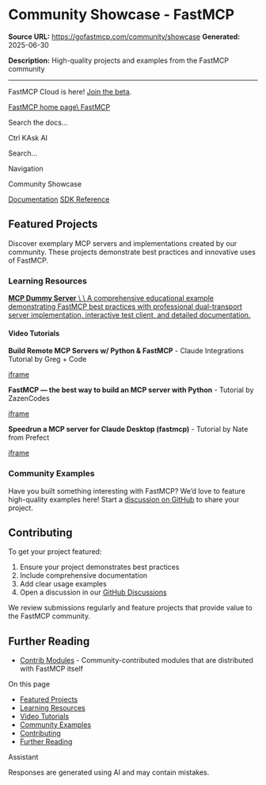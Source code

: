 # Community Showcase - FastMCP

**Source URL:** https://gofastmcp.com/community/showcase
**Generated:** 2025-06-30

**Description:** High-quality projects and examples from the FastMCP community

---

FastMCP Cloud is here! [Join the beta](https://fastmcp.link/x0Kyhy2).

[FastMCP home page\\
FastMCP](https://gofastmcp.com/)

Search the docs...

Ctrl KAsk AI

Search...

Navigation

Community Showcase

[Documentation](https://gofastmcp.com/getting-started/welcome) [SDK Reference](https://gofastmcp.com/python-sdk/fastmcp-exceptions)

## [​](https://gofastmcp.com/community/showcase\#featured-projects)  Featured Projects

Discover exemplary MCP servers and implementations created by our community. These projects demonstrate best practices and innovative uses of FastMCP.

### [​](https://gofastmcp.com/community/showcase\#learning-resources)  Learning Resources

[**MCP Dummy Server** \\
\\
A comprehensive educational example demonstrating FastMCP best practices with professional dual-transport server implementation, interactive test client, and detailed documentation.](https://github.com/WaiYanNyeinNaing/mcp-dummy-server)

#### [​](https://gofastmcp.com/community/showcase\#video-tutorials)  Video Tutorials

**Build Remote MCP Servers w/ Python & FastMCP** \- Claude Integrations Tutorial by Greg + Code

[iframe](https://www.youtube.com/embed/bOYkbXP-GGo)

**FastMCP — the best way to build an MCP server with Python** \- Tutorial by ZazenCodes

[iframe](https://www.youtube.com/embed/rnljvmHorQw)

**Speedrun a MCP server for Claude Desktop (fastmcp)** \- Tutorial by Nate from Prefect

[iframe](https://www.youtube.com/embed/67ZwpkUEtSI)

### [​](https://gofastmcp.com/community/showcase\#community-examples)  Community Examples

Have you built something interesting with FastMCP? We’d love to feature high-quality examples here! Start a [discussion on GitHub](https://github.com/jlowin/fastmcp/discussions) to share your project.

## [​](https://gofastmcp.com/community/showcase\#contributing)  Contributing

To get your project featured:

1. Ensure your project demonstrates best practices
2. Include comprehensive documentation
3. Add clear usage examples
4. Open a discussion in our [GitHub Discussions](https://github.com/jlowin/fastmcp/discussions)

We review submissions regularly and feature projects that provide value to the FastMCP community.

## [​](https://gofastmcp.com/community/showcase\#further-reading)  Further Reading

- [Contrib Modules](https://gofastmcp.com/integrations/contrib) \- Community-contributed modules that are distributed with FastMCP itself

On this page

- [Featured Projects](https://gofastmcp.com/community/showcase#featured-projects)
- [Learning Resources](https://gofastmcp.com/community/showcase#learning-resources)
- [Video Tutorials](https://gofastmcp.com/community/showcase#video-tutorials)
- [Community Examples](https://gofastmcp.com/community/showcase#community-examples)
- [Contributing](https://gofastmcp.com/community/showcase#contributing)
- [Further Reading](https://gofastmcp.com/community/showcase#further-reading)

Assistant

Responses are generated using AI and may contain mistakes.